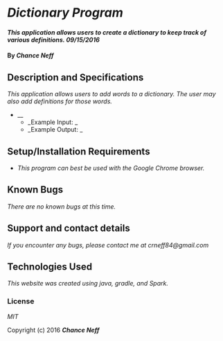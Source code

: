 # _Dictionary Program_

#### _This application allows users to create a dictionary to keep track of various definitions. 09/15/2016_

#### By _Chance Neff_

## Description and Specifications

_This application allows users to add words to a dictionary. The user may also add definitions for those words._

* __
  * _Example Input: _
  * _Example Output: _

## Setup/Installation Requirements

* _This program can best be used with the Google Chrome browser._

## Known Bugs

_There are no known bugs at this time._

## Support and contact details

_If you encounter any bugs, please contact me at crneff84@gmail.com_

## Technologies Used

_This website was created using java, gradle, and Spark._

### License

*MIT*

Copyright (c) 2016 **_Chance Neff_**
